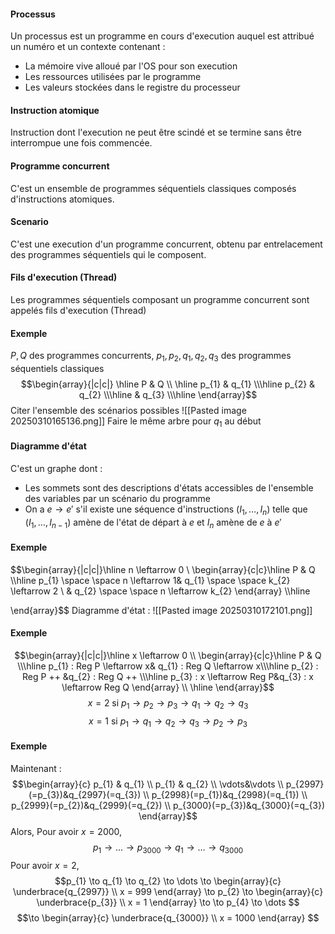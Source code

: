 #### Processus
Un processus est un programme en cours d'execution auquel est attribué un numéro et un contexte contenant : 
- La mémoire vive alloué par l'OS pour son execution
- Les ressources utilisées par le programme
- Les valeurs stockées dans le registre du processeur

#### Instruction atomique
Instruction dont l'execution ne peut être scindé et se termine sans être interrompue une fois commencée. 

#### Programme concurrent
C'est un ensemble de programmes séquentiels classiques composés d'instructions atomiques. 

#### Scenario
C'est une execution d'un programme concurrent, obtenu par entrelacement des programmes séquentiels qui le composent. 

#### Fils d'execution (Thread)
Les programmes séquentiels composant un programme concurrent sont appelés fils d'execution (Thread)

#### Exemple
$P, Q$ des programmes concurrents, 
$p_{1}, p_{2}, q_{1}, q_{2}, q_{3}$ des programmes séquentiels classiques
$$\begin{array}{|c|c|} \hline
P & Q \\ \hline
p_{1} & q_{1} \\\hline
p_{2} & q_{2} \\\hline
 & q_{3} \\\hline
\end{array}$$
Citer l'ensemble des scénarios possibles 
![[Pasted image 20250310165136.png]]
Faire le même arbre pour $q_{1}$ au début

#### Diagramme d'état
C'est un graphe dont : 
- Les sommets sont des descriptions d'états accessibles de l'ensemble des variables par un scénario du programme
- On a $e \to e'$ s'il existe une séquence d'instructions $(I_{1}, \dots, I_{n})$ telle que $(I_{1}, \dots, I_{n-1})$ amène de l'état de départ à $e$ et $I_{n}$ amène de $e$ à $e'$


#### Exemple
$$\begin{array}{|c|c|}\hline
n \leftarrow 0 \\
\begin{array}{c|c}\hline
P & Q \\\hline
p_{1} \space \space n \leftarrow 1& q_{1} \space \space k_{2} \leftarrow 2 \\
 & q_{2} \space \space n \leftarrow k_{2}
\end{array} \\\hline

\end{array}$$
Diagramme d'état : 
![[Pasted image 20250310172101.png]]

#### Exemple
$$\begin{array}{|c|c|}\hline
x \leftarrow 0 \\
\begin{array}{c|c}\hline
P & Q \\\hline
p_{1} : Reg P \leftarrow x& q_{1} : Reg Q \leftarrow x\\\hline
p_{2} : Reg P ++ &q_{2} : Reg Q ++ \\\hline
p_{3} : x \leftarrow Reg P&q_{3} : x \leftarrow Reg Q
\end{array} \\
\hline
\end{array}$$
$$x = 2 \text{ si } p_{1} \to p_{2} \to p_{3} \to q_{1} \to q_{2} \to q_{3}$$
$$x = 1 \text{ si } p_{1} \to q_{1} \to q_{2} \to q_{3} \to p_{2} \to p_{3}$$

#### Exemple
Maintenant : 
$$\begin{array}{c}
p_{1} & q_{1} \\
p_{1} & q_{2} \\
\vdots&\vdots \\
p_{2997}(=p_{3})&q_{2997}(=q_{3}) \\
p_{2998}(=p_{1})&q_{2998}(=q_{1}) \\
p_{2999}(=p_{2})&q_{2999}(=q_{2}) \\
p_{3000}(=p_{3})&q_{3000}(=q_{3})
\end{array}$$
Alors, 
Pour avoir $x = 2000$, 
$$p_{1} \to \dots \to p_{3000} \to q_{1} \to \dots \to q_{3000}$$
Pour avoir $x = 2$, 
$$p_{1} \to q_{1} \to q_{2} \to \dots \to \begin{array}{c}
\underbrace{q_{2997}} \\
x = 999
\end{array} \to p_{2} \to \begin{array}{c}
\underbrace{p_{3}} \\
x = 1
\end{array} \to \to p_{4} \to \dots $$
$$\to \begin{array}{c}
\underbrace{q_{3000}} \\
x = 1000
\end{array} $$